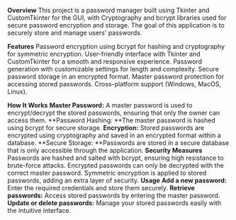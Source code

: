 **Overview**
This project is a password manager built using Tkinter and CustomTkinter for the GUI, with Cryptography and bcrypt libraries used for secure password encryption and storage. The goal of this application is to securely store and manage users' passwords.

**Features**
Password encryption using bcrypt for hashing and cryptography for symmetric encryption.
User-friendly interface with Tkinter and CustomTkinter for a smooth and responsive experience.
Password generation with customizable settings for length and complexity.
Secure password storage in an encrypted format.
Master password protection for accessing stored passwords.
Cross-platform support (Windows, MacOS, Linux).

**How It Works**
**Master Password:** A master password is used to encrypt/decrypt the stored passwords, ensuring that only the owner can access them.
**Password Hashing: **The master password is hashed using bcrypt for secure storage.
**Encryption:** Stored passwords are encrypted using cryptography and saved in an encrypted format within a database.
**Secure Storage: **Passwords are stored in a secure database that is only accessible through the application.
**Security Measures**
Passwords are hashed and salted with bcrypt, ensuring high resistance to brute-force attacks.
Encrypted passwords can only be decrypted with the correct master password.
Symmetric encryption is applied to stored passwords, adding an extra layer of security.
**Usage**
**Add a new password:** Enter the required credentials and store them securely.
**Retrieve passwords:** Access stored passwords by entering the master password.
**Update or delete passwords:** Manage your stored passwords easily with the intuitive interface.
